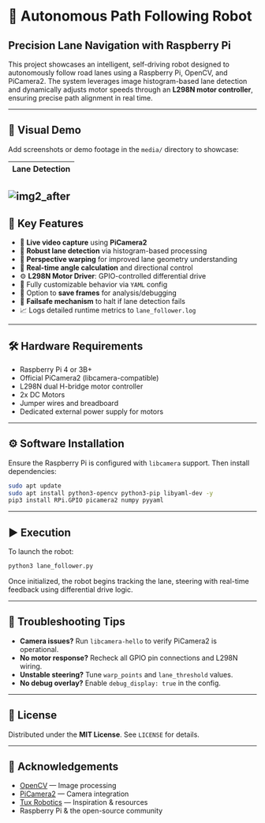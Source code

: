 # 🤖 Autonomous Path Following Robot

## Precision Lane Navigation with Raspberry Pi

This project showcases an intelligent, self-driving robot designed to autonomously follow road lanes using a Raspberry Pi, OpenCV, and PiCamera2. The system leverages image histogram-based lane detection and dynamically adjusts motor speeds through an **L298N motor controller**, ensuring precise path alignment in real time.

---

## 📸 Visual Demo

Add screenshots or demo footage in the `media/` directory to showcase:

| Lane Detection   |
| ---------------- |
![img2_after](https://github.com/user-attachments/assets/30f3228f-415c-4d3b-9bf6-5ed980f501bd)
---

## 🚀 Key Features

* 🎥 **Live video capture** using **PiCamera2**
* 🧠 **Robust lane detection** via histogram-based processing
* 🔁 **Perspective warping** for improved lane geometry understanding
* 📐 **Real-time angle calculation** and directional control
* ⚙️ **L298N Motor Driver**: GPIO-controlled differential drive
* 📝 Fully customizable behavior via `YAML` config
* 💾 Option to **save frames** for analysis/debugging
* 🚨 **Failsafe mechanism** to halt if lane detection fails
* 📈 Logs detailed runtime metrics to `lane_follower.log`


---

## 🛠 Hardware Requirements

* Raspberry Pi 4 or 3B+
* Official PiCamera2 (libcamera-compatible)
* L298N dual H-bridge motor controller
* 2x DC Motors
* Jumper wires and breadboard
* Dedicated external power supply for motors

---

## ⚙️ Software Installation

Ensure the Raspberry Pi is configured with `libcamera` support. Then install dependencies:

```bash
sudo apt update
sudo apt install python3-opencv python3-pip libyaml-dev -y
pip3 install RPi.GPIO picamera2 numpy pyyaml
```


---

## ▶️ Execution

To launch the robot:

```bash
python3 lane_follower.py
```

Once initialized, the robot begins tracking the lane, steering with real-time feedback using differential drive logic.

---

## 🧪 Troubleshooting Tips

* **Camera issues?** Run `libcamera-hello` to verify PiCamera2 is operational.
* **No motor response?** Recheck all GPIO pin connections and L298N wiring.
* **Unstable steering?** Tune `warp_points` and `lane_threshold` values.
* **No debug overlay?** Enable `debug_display: true` in the config.

---

## 📜 License

Distributed under the **MIT License**. See `LICENSE` for details.

---

## 🙏 Acknowledgements

* [OpenCV](https://opencv.org/) — Image processing
* [PiCamera2](https://github.com/raspberrypi/picamera2) — Camera integration
* [Tux Robotics](https://tuxrpi.com/) — Inspiration & resources
* Raspberry Pi & the open-source community
